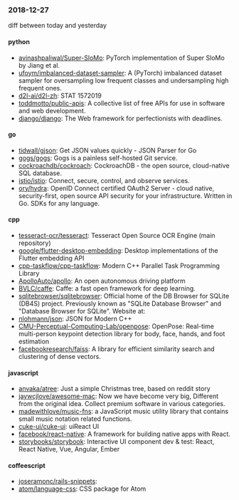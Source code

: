 ### 2018-12-27
diff between today and yesterday

#### python
* [avinashpaliwal/Super-SloMo](https://github.com/avinashpaliwal/Super-SloMo): PyTorch implementation of Super SloMo by Jiang et al.
* [ufoym/imbalanced-dataset-sampler](https://github.com/ufoym/imbalanced-dataset-sampler): A (PyTorch) imbalanced dataset sampler for oversampling low frequent classes and undersampling high frequent ones.
* [d2l-ai/d2l-zh](https://github.com/d2l-ai/d2l-zh): STAT 1572019
* [toddmotto/public-apis](https://github.com/toddmotto/public-apis): A collective list of free APIs for use in software and web development.
* [django/django](https://github.com/django/django): The Web framework for perfectionists with deadlines.

#### go
* [tidwall/gjson](https://github.com/tidwall/gjson): Get JSON values quickly - JSON Parser for Go
* [gogs/gogs](https://github.com/gogs/gogs): Gogs is a painless self-hosted Git service.
* [cockroachdb/cockroach](https://github.com/cockroachdb/cockroach): CockroachDB - the open source, cloud-native SQL database.
* [istio/istio](https://github.com/istio/istio): Connect, secure, control, and observe services.
* [ory/hydra](https://github.com/ory/hydra): OpenID Connect certified OAuth2 Server - cloud native, security-first, open source API security for your infrastructure. Written in Go. SDKs for any language.

#### cpp
* [tesseract-ocr/tesseract](https://github.com/tesseract-ocr/tesseract): Tesseract Open Source OCR Engine (main repository)
* [google/flutter-desktop-embedding](https://github.com/google/flutter-desktop-embedding): Desktop implementations of the Flutter embedding API
* [cpp-taskflow/cpp-taskflow](https://github.com/cpp-taskflow/cpp-taskflow): Modern C++ Parallel Task Programming Library
* [ApolloAuto/apollo](https://github.com/ApolloAuto/apollo): An open autonomous driving platform
* [BVLC/caffe](https://github.com/BVLC/caffe): Caffe: a fast open framework for deep learning.
* [sqlitebrowser/sqlitebrowser](https://github.com/sqlitebrowser/sqlitebrowser): Official home of the DB Browser for SQLite (DB4S) project. Previously known as "SQLite Database Browser" and "Database Browser for SQLite". Website at:
* [nlohmann/json](https://github.com/nlohmann/json): JSON for Modern C++
* [CMU-Perceptual-Computing-Lab/openpose](https://github.com/CMU-Perceptual-Computing-Lab/openpose): OpenPose: Real-time multi-person keypoint detection library for body, face, hands, and foot estimation
* [facebookresearch/faiss](https://github.com/facebookresearch/faiss): A library for efficient similarity search and clustering of dense vectors.

#### javascript
* [anvaka/atree](https://github.com/anvaka/atree): Just a simple Christmas tree, based on reddit story
* [jaywcjlove/awesome-mac](https://github.com/jaywcjlove/awesome-mac):  Now we have become very big, Different from the original idea. Collect premium software in various categories.
* [madewithlove/music-fns](https://github.com/madewithlove/music-fns): a JavaScript music utility library that contains small music notation related functions.
* [cuke-ui/cuke-ui](https://github.com/cuke-ui/cuke-ui):  uiReact UI 
* [facebook/react-native](https://github.com/facebook/react-native): A framework for building native apps with React.
* [storybooks/storybook](https://github.com/storybooks/storybook): Interactive UI component dev & test: React, React Native, Vue, Angular, Ember

#### coffeescript
* [joseramonc/rails-snippets](https://github.com/joseramonc/rails-snippets): 
* [atom/language-css](https://github.com/atom/language-css): CSS package for Atom
